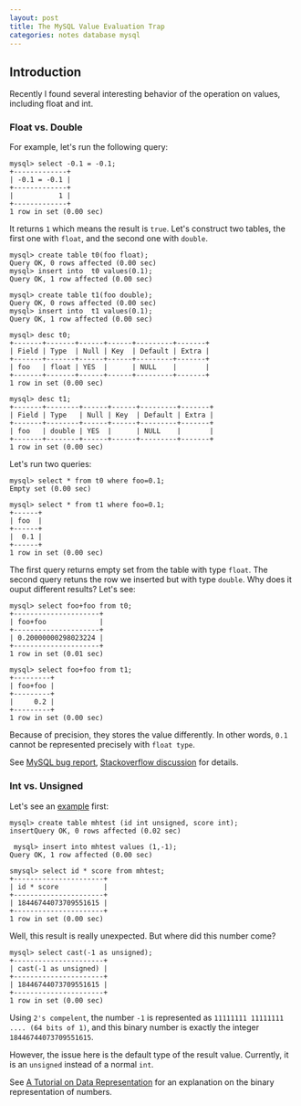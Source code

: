 ```yaml
---
layout: post
title: The MySQL Value Evaluation Trap
categories: notes database mysql
---
```


## Introduction
Recently I found several interesting behavior of the operation on values, including float and int.

### Float vs. Double
For example, let's run the following query:

````
mysql> select -0.1 = -0.1;
+-------------+
| -0.1 = -0.1 |
+-------------+
|           1 |
+-------------+
1 row in set (0.00 sec)
````

It returns `1` which means the result is `true`. Let's construct two tables, the first one with `float`,
and the second one with `double`.

````
mysql> create table t0(foo float);
Query OK, 0 rows affected (0.00 sec)
mysql> insert into  t0 values(0.1);
Query OK, 1 row affected (0.00 sec)

mysql> create table t1(foo double);
Query OK, 0 rows affected (0.00 sec)
mysql> insert into  t1 values(0.1);
Query OK, 1 row affected (0.00 sec)

mysql> desc t0;
+-------+-------+------+------+---------+-------+
| Field | Type  | Null | Key  | Default | Extra |
+-------+-------+------+------+---------+-------+
| foo   | float | YES  |      | NULL    |       |
+-------+-------+------+------+---------+-------+
1 row in set (0.00 sec)

mysql> desc t1;
+-------+--------+------+------+---------+-------+
| Field | Type   | Null | Key  | Default | Extra |
+-------+--------+------+------+---------+-------+
| foo   | double | YES  |      | NULL    |       |
+-------+--------+------+------+---------+-------+
1 row in set (0.00 sec)
````

Let's run two queries:

````
mysql> select * from t0 where foo=0.1;
Empty set (0.00 sec)

mysql> select * from t1 where foo=0.1;
+------+
| foo  |
+------+
|  0.1 |
+------+
1 row in set (0.00 sec)
````

The first query returns empty set from the table with type `float`. The second query retuns the row we inserted but with type `double`. Why does it ouput different results? Let's see:

````
mysql> select foo+foo from t0;
+---------------------+
| foo+foo             |
+---------------------+
| 0.20000000298023224 |
+---------------------+
1 row in set (0.01 sec)

mysql> select foo+foo from t1;
+---------+
| foo+foo |
+---------+
|     0.2 |
+---------+
1 row in set (0.00 sec)
````

Because of precision, they stores the value differently. In other words, `0.1` cannot be represented precisely with `float type`.

See [MySQL bug report](https://bugs.mysql.com/bug.php?id=1961), [Stackoverflow discussion](https://stackoverflow.com/questions/2160810/mysql-whats-the-difference-between-float-and-double) for details.

### Int vs. Unsigned

Let's see an [example](https://bugs.mysql.com/bug.php?id=20093) first:

````
mysql> create table mhtest (id int unsigned, score int);
insertQuery OK, 0 rows affected (0.02 sec)

 mysql> insert into mhtest values (1,-1);
Query OK, 1 row affected (0.00 sec)

smysql> select id * score from mhtest;
+----------------------+
| id * score           |
+----------------------+
| 18446744073709551615 |
+----------------------+
1 row in set (0.00 sec)
````

Well, this result is really unexpected. But where did this number come?

```
mysql> select cast(-1 as unsigned);
+----------------------+
| cast(-1 as unsigned) |
+----------------------+
| 18446744073709551615 |
+----------------------+
1 row in set (0.00 sec)
````

Using `2's compelent`, the number `-1` is represented as `11111111 11111111 .... (64 bits of 1)`, and this binary number is exactly the integer `18446744073709551615`.

However, the issue here is the default type of the result value. Currently, it is an `unsigned` instead of a normal `int`.

See [A Tutorial on Data Representation](https://www3.ntu.edu.sg/home/ehchua/programming/java/datarepresentation.html) for an explanation on the binary representation of numbers.
